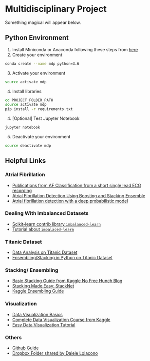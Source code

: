 # Multidisciplinary Project

Something magical will appear below.

## Python Environment 

1. Install Miniconda or Anaconda following these steps from [here](https://conda.io/docs/user-guide/install/index.html)
2. Create your environment

```bash
conda create --name mdp python=3.6
```

3. Activate your environment

```bash
source activate mdp
```

4. Install libraries

```bash
cd PROJECT_FOLDER_PATH
source activate mdp
pip install -r requirements.txt
```

4. [Optional] Test Jupyter Notebook 

```bash
jupyter notebook
```

5. Deactivate your environment

```bash
source deactivate mdp
```

## Helpful Links

### Atrial Fibrillation

- [Publications from AF Classification from a short single lead ECG recording](https://physionet.org/challenge/2017/papers/)
- [Atrial Fibrillation Detection Using Boosting and Stacking Ensemble](http://prucka.com/2017CinC/pdf/068-247.pdf)
- [Atrial fibrillation detection with a deep probabilistic model](https://medium.com/data-analysis-center/atrial-fibrillation-detection-with-a-deep-probabilistic-model-1239f69eff6c)

### Dealing With Imbalanced Datasets

- [Scikit-learn contrib library  `imbalanced-learn`](http://contrib.scikit-learn.org/imbalanced-learn/stable/)
- [Tutorial about `imbalaced-learn` ](https://blog.dominodatalab.com/imbalanced-datasets/)

### Titanic Dataset

- [Data Analysis on Titanic Dataset](https://www.kaggle.com/startupsci/titanic-data-science-solutions)
- [Ensembling/Stacking in Python on Titanic Dataset](https://www.kaggle.com/arthurtok/introduction-to-ensembling-stacking-in-python)

### Stacking/ Ensembling

- [Basic Stacking Guide from Kaggle No Free Hunch Blog](http://blog.kaggle.com/2016/12/27/a-kagglers-guide-to-model-stacking-in-practice/)
- [Stacking Made Easy: StackNet](http://blog.kaggle.com/2017/06/15/stacking-made-easy-an-introduction-to-stacknet-by-competitions-grandmaster-marios-michailidis-kazanova/)
- [Kaggle Ensembling Guide](https://mlwave.com/kaggle-ensembling-guide/)

### Visualization

- [Data Visualization Basics](https://towardsdatascience.com/5-quick-and-easy-data-visualizations-in-python-with-code-a2284bae952f)
- [Complete Data Visualization Course from Kaggle](https://www.kaggle.com/learn/data-visualisation)
- [Easy Data Visualization Tutorial](https://towardsdatascience.com/5-quick-and-easy-data-visualizations-in-python-with-code-a2284bae952f)

### Others

- [Github Guide](https://guides.github.com)
- [Dropbox Folder shared by Daiele Loiacono](https://www.dropbox.com/l/scl/AAD0auRNoQTeoxAvNlNIBGlW_fiGsavO2Zk)


